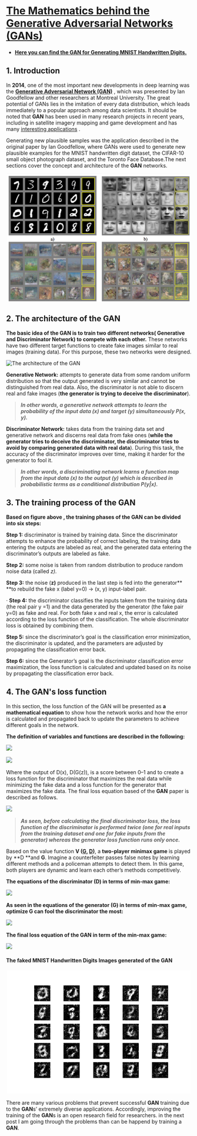 # [The Mathematics behind the Generative Adversarial Networks (GANs)](https://medium.com/analytics-vidhya/generative-adversarial-network-gan-b510d41df2cb?source=friends_link&sk=20e058cc47e6b9a749e8b0aa3c887c25)
* [**Here you can find the GAN for Generating MNIST Handwritten Digits.**](https://github.com/A2Amir/Generative-Adversarial-Network--GAN-/blob/master/GAN.ipynb)

## 1. Introduction

In **2014**, one of the most important new developments in deep learning was the [**Generative Adversarial Network (GAN)**](https://www.google.com/search?client=firefox-b-e&q=http%3A%2F%2FI.+Goodfellow+et+al.%2C+%E2%80%9CGenerative+adversarial+nets.%E2%80%9D+in+Advances+in+neural+information+processing+systems%2C+pp.+2672%E2%80%932680%2C+2014) , which was presented by Ian Goodfellow and other researchers at Montreal University. The great potential of GANs lies in the imitation of every data distribution, which leads immediately to a popular approach among data scientists. It should be noted that **GAN** has been used in many research projects in recent years, including in satellite imagery mapping and game development and has many [interesting applications](https://machinelearningmastery.com/impressive-applications-of-generative-adversarial-networks/) . 

Generating new plausible samples was the application described in the original paper by Ian Goodfellow, where GANs were used to generate new plausible examples for the MNIST handwritten digit dataset, the CIFAR-10 small object photograph dataset, and the Toronto Face Database.The next sections cover the concept and architecture of the **GAN** networks.


<p align="center">
<img src="/images/1.PNG" width="500" heigth="400">
</p>


## 2. The architecture of the GAN

**The basic idea of the GAN is to train two different networks( Generative and Discriminator Network) to compete with each other.** These networks have two different target functions to create fake images similar to real images (training data). For this purpose, these two networks were designed.

![The architecture of the GAN](https://cdn-images-1.medium.com/max/1434/1*xjjSDPcCOPFPTwmWQaBEBg.png)

**Generative Network:** attempts to generate data from some random uniform distribution so that the output generated is very similar and cannot be distinguished from real data. Also, the discriminator is not able to discern real and fake images (**the generator is trying to deceive the discriminator**).

> **_In other words, a generative network attempts to learn the probability of the input data (x) and target (y) simultaneously P(x, y)._**

**Discriminator Network:** takes data from the training data set and generative network and discerns real data from fake ones (**while the generator tries to deceive the discriminator, the discriminator tries to avoid by comparing generated data with real data**). During this task, the accuracy of the discriminator improves over time, making it harder for the generator to fool it.

> **_In other words, a discriminating network learns a function map from the input data (x) to the output (y) which is described in probabilistic terms as a conditional distribution P(y|x)._**

## 3. The training process of the GAN

**Based on figure above , the training phases of the GAN can be divided into six steps:**

**Step 1:** discriminator is trained by training data. Since the discriminator attempts to enhance the probability of correct labeling, the training data entering the outputs are labeled as real, and the generated data entering the discriminator’s outputs are labeled as fake.

**Step 2:** some noise is taken from random distribution to produce random noise data (called _z)._

**Step 3:** the noise (**z)** produced in the last step is fed into the generator\*\* \*\*to rebuild the fake x (label y=0) → (x, y) input-label pair.

· **Step 4:** the discriminator classifies the inputs taken from the training data (the real pair y =1) and the data generated by the generator (the fake pair y=0) as fake and real. For both fake x and real x, the error is calculated according to the loss function of the classification. The whole discriminator loss is obtained by combining them.

**Step 5:** since the discriminator’s goal is the classification error minimization, the discriminator is updated, and the parameters are adjusted by propagating the classification error back.

**Step 6:** since the Generator’s goal is the discriminator classification error maximization, the loss function is calculated and updated based on its noise by propagating the classification error back.

## 4. The GAN's loss function

In this section, the loss function of the GAN will be presented as **a mathematical equation** to show how the network works and how the error is calculated and propagated back to update the parameters to achieve different goals in the network.

**The definition of variables and functions are described in the following:**

![](https://cdn-images-1.medium.com/max/2232/1*idx9KpCn0IzLTsIRUqcZCQ.png)

![](https://cdn-images-1.medium.com/max/2290/1*pVv7Kos4Bh4QrxAE95nhoQ.png)

Where the output of D(x), D(G(z)), is a score between 0–1 and to create a loss function for the discriminator that maximizes the real data while minimizing the fake data and a loss function for the generator that maximizes the fake data. The final loss equation based of the **GAN** paper is described as follows.

![](https://cdn-images-1.medium.com/max/1936/1*jce_nz9vARTMp-EbexAQDg.png)

> **_As seen, before calculating the final discriminator loss, the loss function of the discriminator is performed twice (one for real inputs from the training dataset and one for fake inputs from the generator) whereas the generator loss function runs only once._**

Based on the value function **V ([G](http://Generator), [D](http://Discriminator))**, a **two-player minimax game** is played by **D **and **G**. Imagine a counterfeiter passes false notes by learning different methods and a policeman attempts to detect them. In this game, both players are dynamic and learn each other’s methods competitively.

**The equations of the discriminator (D) in terms of min-max game:**

![](https://cdn-images-1.medium.com/max/1678/1*4b2KdZB5Maha_pEyfPmADQ.png)

**As seen in the equations of the generator (G) in terms of min-max game, optimize G can fool the discriminator the most:**

![](https://cdn-images-1.medium.com/max/1160/1*irft8dH3_fyZds_ZZKmz_A.png)

**The final loss equation of the GAN in term of the min-max game:**

![](https://cdn-images-1.medium.com/max/1808/1*AbBssZZ3Xg9F_0gp3hQPYw.png)



#### The faked MNIST Handwritten Digits Images generated of the GAN 
<p align="center">
<img src="/images/1200.png" width="500" heigth="400">
</p>


There are many various problems that prevent successful **GAN** training due to the **GAN**s’ extremely diverse applications. Accordingly, improving the training of the **GAN**s is an open research field for researchers. in the next post I am going through the problems than can be happend by training a **GAN**.

